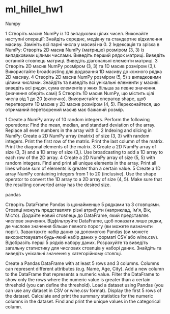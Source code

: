 # ml_hillel_hw1

Numpy

1 Створіть масив NumPy із 10 випадкових цілих чисел. 
  Виконайте наступні операції: Знайдіть середнє, медіану та стандартне відхилення масиву. 
  Замініть всі парні числа у масиві на 0. 
2 Індексація та зрізка в NumPy: 
  Створіть 2D масив NumPy (матрицю) розміром (3, 3) із випадковими цілими числами. 
  Виведіть перший рядок матриці. 
  Виведіть останній стовпець матриці. 
  Виведіть діагональні елементи матриці. 
3 Створіть 2D масив NumPy розміром (3, 3) та 1D масив розміром (3,). 
  Використайте broadcasting для додавання 1D масиву до кожного рядка 2D масиву. 
4 Створіть 2D масив NumPy розміром (5, 5) з випадковими цілими числами. 
  Знайдіть та виведіть всі унікальні елементи у масиві. виведіть всі рядки, сума елементів у яких більша за певне значення. (значення оберіть самі) 
5 Створіть 1D масив NumPy, що містить цілі числа від 1 до 20 (включно). 
  Використайте оператор shape, щоб перетворити 1D масив у 2D масив розміром (4, 5). 
  Переконайтеся, що отриманий перетворений масив має бажаний розмір.

1 Create a NumPy array of 10 random integers. 
  Perform the following operations: Find the mean, median, and standard deviation of the array. 
  Replace all even numbers in the array with 0. 
2 Indexing and slicing in NumPy: 
  Create a 2D NumPy array (matrix) of size (3, 3) with random integers. 
  Print the first row of the matrix. 
  Print the last column of the matrix. 
  Print the diagonal elements of the matrix. 
3 Create a 2D NumPy array of size (3, 3) and a 1D array of size (3,). 
  Use broadcasting to add a 1D array to each row of the 2D array. 
4 Create a 2D NumPy array of size (5, 5) with random integers. 
  Find and print all unique elements in the array. 
  Print all lines whose sum of elements is greater than a certain value. 
5 Create a 1D array NumPy containing integers from 1 to 20 (inclusive). 
  Use the shape operator to convert the 1D array to a 2D array of size (4, 5). 
  Make sure that the resulting converted array has the desired size.

pandas

Створіть DataFrame Pandas із щонайменше 5 рядками та 3 стовпцями. 
Стовпці можуть представляти різні атрибути (наприклад, Ім'я, Вік, Місто). 
Додайте новий стовпець до DataFrame, який представляє числове значення. 
Відфільтруйте DataFrame, щоб показати лише рядки, де числове значення більше певного порогу (ви можете визначити поріг). 
Завантажте набір даних за допомогою Pandas (ви можете використовувати будь-який набір даних у форматі CSV або wine.csv). 
Відобразіть перші 5 рядків набору даних. 
Розрахуйте та виведіть загальну статистику для числових стовпців у наборі даних. 
Знайдіть та виведіть унікальні значення у категорійному стовпці.

Create a Pandas DataFrame with at least 5 rows and 3 columns. 
Columns can represent different attributes (e.g. Name, Age, City). 
Add a new column to the DataFrame that represents a numeric value. 
Filter the DataFrame to show only the rows where the numeric value is greater than a certain threshold (you can define the threshold). 
Load a dataset using Pandas (you can use any dataset in CSV or wine.csv format). 
Display the first 5 rows of the dataset. 
Calculate and print the summary statistics for the numeric columns in the dataset. 
Find and print the unique values in the categorical column.



